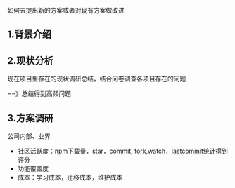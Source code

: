如何去提出新的方案或者对现有方案做改进

## 1.背景介绍

## 2.现状分析

现在项目里存在的现状调研总结，结合问卷调查各项目存在的问题

==》总结得到高频问题

## 3.方案调研

公司内部、业界

+ 社区活跃度：npm下载量，star，commit, fork,watch，lastcommit统计得到评分
+ 功能覆盖度
+ 成本：学习成本，迁移成本，维护成本

